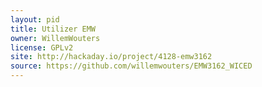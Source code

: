 ```yaml
---
layout: pid
title: Utilizer EMW
owner: WillemWouters
license: GPLv2
site: http://hackaday.io/project/4128-emw3162
source: https://github.com/willemwouters/EMW3162_WICED
---
```

